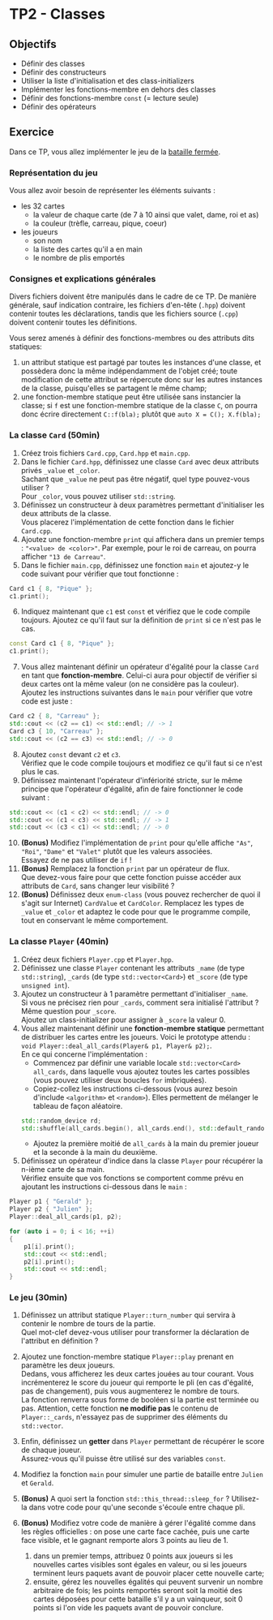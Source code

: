 # TP2 - Classes

## Objectifs

- Définir des classes
- Définir des constructeurs
- Utiliser la liste d'initialisation et des class-initializers
- Implémenter les fonctions-membre en dehors des classes
- Définir des fonctions-membre `const` (= lecture seule)
- Définir des opérateurs

## Exercice

Dans ce TP, vous allez implémenter le jeu de la [bataille fermée](https://www.youtube.com/watch?v=lS0dpe4GKTY).

### Représentation du jeu

Vous allez avoir besoin de représenter les éléments suivants :

- les 32 cartes
    - la valeur de chaque carte (de 7 à 10 ainsi que valet, dame, roi et as)
    - la couleur (trèfle, carreau, pique, coeur)
- les joueurs
    - son nom
    - la liste des cartes qu'il a en main
    - le nombre de plis emportés

### Consignes et explications générales

Divers fichiers doivent être manipulés dans le cadre de ce TP. De manière générale, sauf indication contraire, les fichiers d'en-tête (`.hpp`) doivent contenir toutes les déclarations, tandis que les fichiers source (`.cpp`) doivent contenir toutes les définitions.

Vous serez amenés à définir des fonctions-membres ou des attributs dits statiques:

1. un attribut statique est partagé par toutes les instances d'une classe, et possèdera donc la même indépendamment de l'objet créé; toute modification de cette attribut se répercute donc sur les autres instances de la classe, puisqu'elles se partagent le même champ;
2. une fonction-membre statique peut être utilisée sans instancier la classe; si `f` est une fonction-membre statique de la classe `C`, on pourra donc écrire directement `C::f(bla);` plutôt que `auto X = C(); X.f(bla);`


### La classe `Card` (50min)

1. Créez trois fichiers `Card.cpp`, `Card.hpp` et `main.cpp`.
2. Dans le fichier `Card.hpp`, définissez une classe `Card` avec deux attributs privés `_value` et `_color`.  
Sachant que `_value` ne peut pas être négatif, quel type pouvez-vous utiliser ?  
Pour `_color`, vous pouvez utiliser `std::string`.
3. Définissez un constructeur à deux paramètres permettant d'initialiser les deux attributs de la classe.  
Vous placerez l'implémentation de cette fonction dans le fichier `Card.cpp`.
4. Ajoutez une fonction-membre `print` qui affichera dans un premier temps : `"<value> de <color>"`. Par exemple, pour le roi de carreau, on pourra afficher `"13 de Carreau"`.
5. Dans le fichier `main.cpp`, définissez une fonction `main` et ajoutez-y le code suivant pour vérifier que tout fonctionne :
```cpp
Card c1 { 8, "Pique" };
c1.print();
```
6. Indiquez maintenant que `c1` est `const` et vérifiez que le code compile toujours. Ajoutez ce qu'il faut sur la définition de `print` si ce n'est pas le cas.
```cpp
const Card c1 { 8, "Pique" };
c1.print();
```
7. Vous allez maintenant définir un opérateur d'égalité pour la classe `Card` en tant que **fonction-membre**. Celui-ci aura pour objectif de vérifier si deux cartes ont la même valeur (on ne considère pas la couleur).  
Ajoutez les instructions suivantes dans le `main` pour vérifier que votre code est juste :
```cpp
Card c2 { 8, "Carreau" };
std::cout << (c2 == c1) << std::endl; // -> 1
Card c3 { 10, "Carreau" };
std::cout << (c2 == c3) << std::endl; // -> 0 
```
8. Ajoutez `const` devant `c2` et `c3`.  
Vérifiez que le code compile toujours et modifiez ce qu'il faut si ce n'est plus le cas.
9. Définissez maintenant l'opérateur d'infériorité stricte, sur le même principe que l'opérateur d'égalité, afin de faire fonctionner le code suivant :
```cpp
std::cout << (c1 < c2) << std::endl; // -> 0
std::cout << (c1 < c3) << std::endl; // -> 1
std::cout << (c3 < c1) << std::endl; // -> 0
```
10. **(Bonus)** Modifiez l'implémentation de `print` pour qu'elle affiche `"As"`, `"Roi"`, `"Dame"` et `"Valet"` plutôt que les valeurs associées.  
Essayez de ne pas utiliser de `if` !
11. **(Bonus)** Remplacez la fonction `print` par un opérateur de flux.  
Que devez-vous faire pour que cette fonction puisse accéder aux attributs de `Card`, sans changer leur visibilité ?
12. **(Bonus)** Définissez deux `enum-class` (vous pouvez rechercher de quoi il s'agit sur Internet) `CardValue` et `CardColor`.
Remplacez les types de `_value` et `_color` et adaptez le code pour que le programme compile, tout en conservant le même comportement.

### La classe `Player` (40min)

1. Créez deux fichiers `Player.cpp` et `Player.hpp`.
2. Définissez une classe `Player` contenant les attributs `_name` (de type `std::string`), `_cards` (de type `std::vector<Card>`) et `_score` (de type `unsigned int`).
3. Ajoutez un constructeur à 1 paramètre permettant d'initialiser `_name`.  
Si vous ne précisez rien pour `_cards`, comment sera initialisé l'attribut ?  
Même question pour `_score`.  
Ajoutez un class-initializer pour assigner à `_score` la valeur 0.
4. Vous allez maintenant définir une **fonction-membre statique** permettant de distribuer les cartes entre les joueurs. Voici le prototype attendu : `void Player::deal_all_cards(Player& p1, Player& p2);`.  
En ce qui concerne l'implémentation :
    - Commencez par définir une variable locale `std::vector<Card> all_cards`, dans laquelle vous ajoutez toutes les cartes possibles (vous pouvez utiliser deux boucles `for` imbriquées).
    - Copiez-collez les instructions ci-dessous (vous aurez besoin d'include `<algorithm>` et `<random>`). Elles permettent de mélanger le tableau de façon aléatoire.
    ```cpp
    std::random_device rd;
    std::shuffle(all_cards.begin(), all_cards.end(), std::default_random_engine(rd()));
    ```
    - Ajoutez la première moitié de `all_cards` à la main du premier joueur et la seconde à la main du deuxième.
5. Définissez un opérateur d'indice dans la classe `Player` pour récupérer la n-ième carte de sa main.  
Vérifiez ensuite que vos fonctions se comportent comme prévu en ajoutant les instructions ci-dessous dans le `main` :
```cpp
Player p1 { "Gerald" };
Player p2 { "Julien" };
Player::deal_all_cards(p1, p2);

for (auto i = 0; i < 16; ++i)
{
    p1[i].print();
    std::cout << std::endl;
    p2[i].print();
    std::cout << std::endl;
}
```

### Le jeu (30min) 

1. Définissez un attribut statique `Player::turn_number` qui servira à contenir le nombre de tours de la partie.  
Quel mot-clef devez-vous utiliser pour transformer la déclaration de l'attribut en définition ?
2. Ajoutez une fonction-membre statique `Player::play` prenant en paramètre les deux joueurs.  
Dedans, vous afficherez les deux cartes jouées au tour courant.
Vous incrémenterez le score du joueur qui remporte le pli (en cas d'égalité, pas de changement), puis vous augmenterez le nombre de tours.  
La fonction renverra sous forme de booléen si la partie est terminée ou pas.
Attention, cette fonction **ne modifie pas** le contenu de `Player::_cards`, n'essayez pas de supprimer des éléments du `std::vector`.
3. Enfin, définissez un **getter** dans `Player` permettant de récupérer le score de chaque joueur.  
Assurez-vous qu'il puisse être utilisé sur des variables `const`. 
4. Modifiez la fonction `main` pour simuler une partie de bataille entre `Julien` et `Gerald`.
5. **(Bonus)** A quoi sert la fonction `std::this_thread::sleep_for` ?
Utilisez-la dans votre code pour qu'une seconde s'écoule entre chaque pli.
6. **(Bonus)** Modifiez votre code de manière à gérer l'égalité comme dans les règles officielles : on pose une carte face cachée, puis une carte face visible, et le gagnant remporte alors 3 points au lieu de 1.

    1. dans un premier temps, attribuez 0 points aux joueurs si les nouvelles cartes visibles sont égales en valeur, ou si les joueurs terminent leurs paquets avant de pouvoir placer cette nouvelle carte;
    1. ensuite, gérez les nouvelles égalités qui peuvent survenir un nombre arbitraire de fois; les points remportés seront soit la moitié des cartes déposées pour cette bataille s'il y a un vainqueur, soit 0 points si l'on vide les paquets avant de pouvoir conclure.

